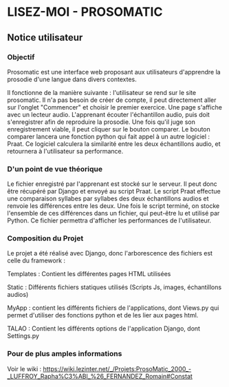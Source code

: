 # LISEZ-MOI - PROSOMATIC

## Notice utilisateur

### Objectif

<p>Prosomatic est une interface web proposant aux utilisateurs d'apprendre la prosodie d'une langue dans divers contextes.</p>
<p> Il fonctionne de la manière suivante : l'utilisateur se rend sur le site prosomatic. Il n'a pas besoin de créer de compte, il peut directement aller sur l'onglet "Commencer"
 et choisir le premier exercice. Une page s'affiche avec un lecteur audio. L'apprenant écouter l'échantillon audio, puis doit s'enregistrer afin de reproduire la prosodie. Une fois qu'il juge
 son enregistrement viable, il peut cliquer sur le bouton comparer. Le bouton comparer lancera une fonction python qui fait appel à un autre logiciel : Praat. Ce logiciel calculera 
 la similarité entre les deux échantillons audio, et retournera à l'utilisateur sa performance. </p>
 
 ### D'un point de vue théorique ###
 
 Le fichier enregistré par l'apprenant est stocké sur le serveur. Il peut donc être récupéré par Django et envoyé au script Praat. Le script Praat effectue une comparaison syllabes par syllabes des deux échantillons audios
 et renvoie les différences entre les deux. Une fois le script terminé, on stocke l'ensemble de ces différences dans un fichier, qui peut-être lu et utilisé par Python. Ce fichier permettra d'afficher les performances de l'utilisateur.
 
 ### Composition du Projet ###
 
 Le projet a été réalisé avec Django, donc l'arborescence des fichiers est celle du framework :
 
 Templates : Contient les différentes pages HTML utilisées
 
 Static : Différents fichiers statiques utilisés (Scripts Js, images, échantillons audios)
 
 MyApp : contient les différents fichiers de l'applications, dont Views.py qui permet d'utiliser des fonctions python et de les lier aux pages html.
 
 TALAO : Contient les différents options de l'application Django, dont Settings.py
 
 
 ### Pour de plus amples informations
 
 Voir le wiki : https://wiki.lezinter.net/_/Projets:ProsoMatic_2000_-_LUFFROY_Rapha%C3%ABl_%26_FERNANDEZ_Romain#Constat
